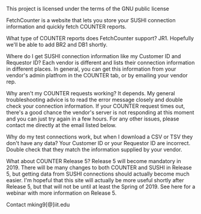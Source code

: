 This project is licensed under the terms of the GNU public license

FetchCounter is a website that lets you store your SUSHI connection information and quickly fetch COUNTER reports.

What type of COUNTER reports does FetchCounter support?
JR1. Hopefully we'll be able to add BR2 and DB1 shortly.

Where do I get SUSHI connection information like my Customer ID and Requestor ID?
Each vendor is different and lists their connection information in different places. In general, you can get this information from your vendor's admin platfrom in the COUNTER tab, or by emailing your vendor rep.

Why aren't my COUNTER requests working?
It depends. My general troubleshooting advice is to read the error message closely and double check your connection information. If your COUNTER request times out, there's a good chance the vendor's server is not responding at this moment and you can just try again in a few hours. For any other issues, please contact me directly at the email listed below.

Why do my test connections work, but when I download a CSV or TSV they don't have any data?
Your Customer ID or your Requestor ID are incorrect. Double check that they match the information supplied by your vendor.

What about COUNTER Release 5?
Release 5 will become mandatory in 2019. There will be many changes to both COUNTER and SUSHI in Release 5, but getting data from SUSHI connections should actually become much easier. I'm hopeful that this site will actually be more useful shortly after Release 5, but that will not be until at least the Spring of 2019. See here for a webinar with more information on Release 5.

Contact
mking9[@]iit.edu
